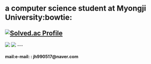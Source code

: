<!--
**MadeByZiNo/MadeByZino** is a ✨ _special_ ✨ repository because its `README.md` (this file) appears on your GitHub profile.

Here are some ideas to get you started:

- 🔭 I’m currently working on ...
- 🌱 I’m currently learning ...
- 👯 I’m looking to collaborate on ...
- 🤔 I’m looking for help with ...
- 💬 Ask me about ...
- 📫 How to reach me: ...
- 😄 Pronouns: ...
- ⚡ Fun fact: ...
-->

**<h3>a computer science student at Myongji University:bowtie:</h3>**
[![Solved.ac Profile](http://mazassumnida.wtf/api/v2/generate_badge?boj=jh990517)](https://solved.ac/jh990517/)
---
<img src="https://img.shields.io/badge/C-A8B9CC?style=flat-square&logo=C&logoColor=white">
<img src="https://img.shields.io/badge/C++-00599C?style=flat-square&logo=C++&logoColor=white">
---
 <h4>mail:e-mail: : jh990517@naver.com
